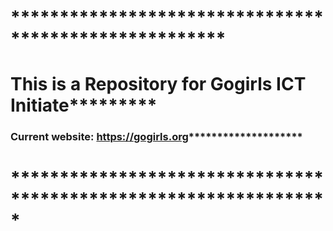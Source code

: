 # ******************************************************
# This is a Repository for Gogirls ICT Initiate*********
### Current website: https://gogirls.org********************
# *****************************************************************
